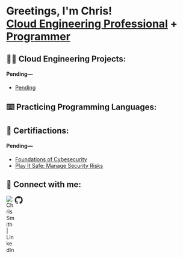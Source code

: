 <h1>Greetings, I'm Chris! <br/><a href="https://www.linkedin.com/in/linksmith/">Cloud Engineering Professional</a> + <a href="https://github.com/igitluv">Programmer</a></h1>

<h2>👨‍💻 Cloud Engineering Projects:</h2>

<body>
        <h4>Pending—</h4>
        <nav>
            <ul>
                <li><a href="Pending.pdf" target="_blank">Pending</a></li>            
            </ul>
        </nav>
  </body>

<h2>⌨️ Practicing Programming Languages:</h2>

<h2>📃 Certifiactions:</h2>

<body>
        <h4>Pending—</h4>
            <ul>
                <li><a href="https://www.null.com" target="_blank">Foundations of Cybesecurity</a></li>
                <li><a href="https://www.null.com" target="_blank">Play It Safe: Manage Security Risks</a></li>
            </ul>
  </body>
  
<h2> 🤳 Connect with me:</h2>

<a href="https://www.linkedin.com/in/linksmith/"><img align="left" alt="ChrisSmith | LinkedIn" width="22px" src="https://cdn.jsdelivr.net/npm/simple-icons@v3/icons/linkedin.svg" /></a>

<a href="https://igitluv.github.io/igitluv/"><img align="left" alt="ChrisSmith | GitHub" width="22px" src="github-mark.png" /></a>
